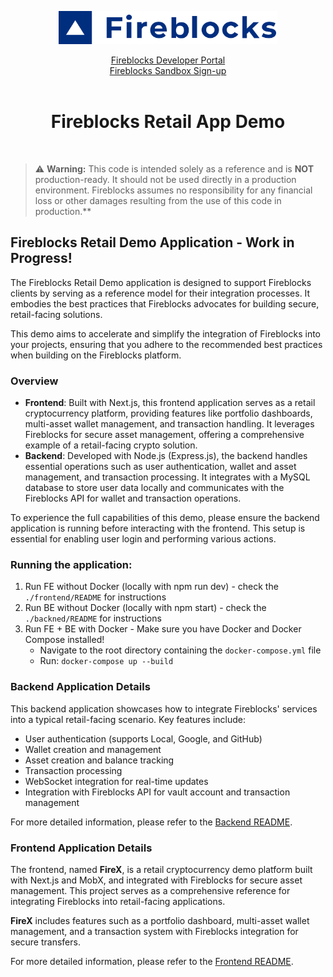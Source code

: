 <p align="center">
  <img src="./logo.svg" width="350" alt="accessibility text">
</p>
<div align="center">

  [Fireblocks Developer Portal](https://developers.fireblocks.com) </br>
  [Fireblocks Sandbox Sign-up](https://www.fireblocks.com/developer-sandbox-sign-up/) <br/><br/>
  <h1> Fireblocks Retail App Demo </h1>
</div>
<br/>


> :warning: **Warning:** 
> This code is intended solely as a reference and is **NOT** production-ready. 
> It should not be used directly in a production environment. 
> Fireblocks assumes no responsibility for any financial loss or other damages resulting from the use of this code in production.**


## Fireblocks Retail Demo Application - Work in Progress!

The Fireblocks Retail Demo application is designed to support Fireblocks clients by serving as a reference model for their integration processes. It embodies the best practices that Fireblocks advocates for building secure, retail-facing solutions.

This demo aims to accelerate and simplify the integration of Fireblocks into your projects, ensuring that you adhere to the recommended best practices when building on the Fireblocks platform.

### Overview

- **Frontend**: Built with Next.js, this frontend application serves as a retail cryptocurrency platform, providing features like portfolio dashboards, multi-asset wallet management, and transaction handling. It leverages Fireblocks for secure asset management, offering a comprehensive example of a retail-facing crypto solution.
- **Backend**: Developed with Node.js (Express.js), the backend handles essential operations such as user authentication, wallet and asset management, and transaction processing. It integrates with a MySQL database to store user data locally and communicates with the Fireblocks API for wallet and transaction operations.

To experience the full capabilities of this demo, please ensure the backend application is running before interacting with the frontend. This setup is essential for enabling user login and performing various actions.

### Running the application:
1. Run FE without Docker (locally with npm run dev) - check the `./frontend/README` for instructions
2. Run BE without Docker (locally with npm start) - check the `./backned/README` for instructions
3. Run FE + BE with Docker - Make sure you have Docker and Docker Compose installed!
    - Navigate to the root directory containing the `docker-compose.yml` file
    - Run: `docker-compose up --build`


### Backend Application Details

This backend application showcases how to integrate Fireblocks' services into a typical retail-facing scenario. Key features include:

- User authentication (supports Local, Google, and GitHub)
- Wallet creation and management
- Asset creation and balance tracking
- Transaction processing
- WebSocket integration for real-time updates
- Integration with Fireblocks API for vault account and transaction management

For more detailed information, please refer to the [Backend README](./backend).

### Frontend Application Details

The frontend, named **FireX**, is a retail cryptocurrency demo platform built with Next.js and MobX, and integrated with Fireblocks for secure asset management. This project serves as a comprehensive reference for integrating Fireblocks into retail-facing applications.

**FireX** includes features such as a portfolio dashboard, multi-asset wallet management, and a transaction system with Fireblocks integration for secure transfers.

For more detailed information, please refer to the [Frontend README](./frontend).